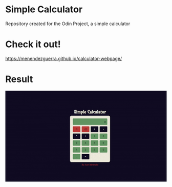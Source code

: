 # Simple Calculator
Repository created for the Odin Project, a simple calculator

# Check it out!
https://menendezguerra.github.io/calculator-webpage/

# Result
![ ](./result.gif)
